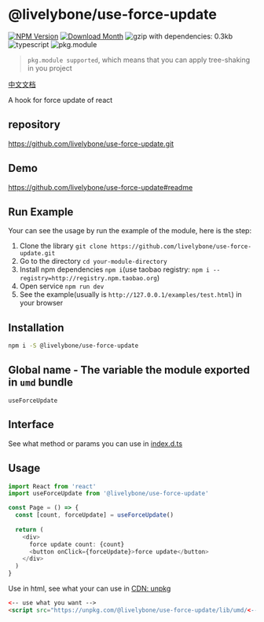 # @livelybone/use-force-update
[![NPM Version](http://img.shields.io/npm/v/@livelybone/use-force-update.svg?style=flat-square)](https://www.npmjs.com/package/@livelybone/use-force-update)
[![Download Month](http://img.shields.io/npm/dm/@livelybone/use-force-update.svg?style=flat-square)](https://www.npmjs.com/package/@livelybone/use-force-update)
![gzip with dependencies: 0.3kb](https://img.shields.io/badge/gzip--with--dependencies-0.3kb-brightgreen.svg "gzip with dependencies: 0.3kb")
![typescript](https://img.shields.io/badge/typescript-supported-blue.svg "typescript")
![pkg.module](https://img.shields.io/badge/pkg.module-supported-blue.svg "pkg.module")

> `pkg.module supported`, which means that you can apply tree-shaking in you project

[中文文档](./README-CN.md)

A hook for force update of react

## repository
https://github.com/livelybone/use-force-update.git

## Demo
https://github.com/livelybone/use-force-update#readme

## Run Example
Your can see the usage by run the example of the module, here is the step:

1. Clone the library `git clone https://github.com/livelybone/use-force-update.git`
2. Go to the directory `cd your-module-directory`
3. Install npm dependencies `npm i`(use taobao registry: `npm i --registry=http://registry.npm.taobao.org`)
4. Open service `npm run dev`
5. See the example(usually is `http://127.0.0.1/examples/test.html`) in your browser

## Installation
```bash
npm i -S @livelybone/use-force-update
```

## Global name - The variable the module exported in `umd` bundle
`useForceUpdate`

## Interface
See what method or params you can use in [index.d.ts](./index.d.ts)

## Usage
```typescript jsx
import React from 'react'
import useForceUpdate from '@livelybone/use-force-update'

const Page = () => {
  const [count, forceUpdate] = useForceUpdate()
  
  return (
    <div>
      force update count: {count}
      <button onClick={forceUpdate}>force update</button>
    </div>
  )
}
```

Use in html, see what your can use in [CDN: unpkg](https://unpkg.com/@livelybone/use-force-update/lib/umd/)
```html
<-- use what you want -->
<script src="https://unpkg.com/@livelybone/use-force-update/lib/umd/<--module-->.js"></script>
```
